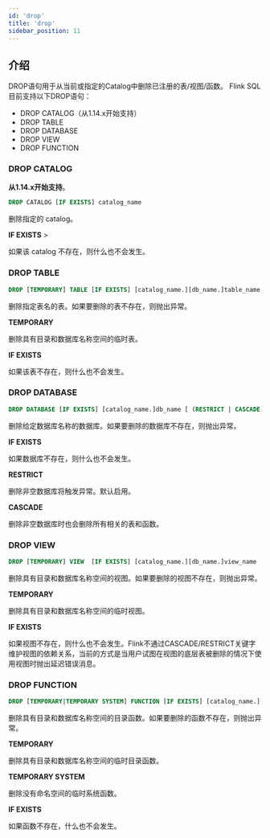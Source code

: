 ```yaml
---
id: 'drop'
title: 'drop'
sidebar_position: 11
---
```


## 介绍

DROP语句用于从当前或指定的Catalog中删除已注册的表/视图/函数。 Flink SQL目前支持以下DROP语句：

* DROP CATALOG（从1.14.x开始支持）
* DROP TABLE
* DROP DATABASE
* DROP VIEW
* DROP FUNCTION

### DROP CATALOG

**从1.14.x开始支持**。 

```sql
DROP CATALOG [IF EXISTS] catalog_name
```

删除指定的 catalog。 

**IF EXISTS**  >

如果该 catalog 不存在，则什么也不会发生。

### DROP TABLE

```sql
DROP [TEMPORARY] TABLE [IF EXISTS] [catalog_name.][db_name.]table_name
```

删除指定表名的表。如果要删除的表不存在，则抛出异常。  

**TEMPORARY**  

删除具有目录和数据库名称空间的临时表。 

**IF EXISTS**  

如果该表不存在，则什么也不会发生。

### DROP DATABASE

```sql
DROP DATABASE [IF EXISTS] [catalog_name.]db_name [ (RESTRICT | CASCADE) ]
```

删除给定数据库名称的数据库。如果要删除的数据库不存在，则抛出异常。  

**IF EXISTS**  

如果数据库不存在，则什么也不会发生。  

**RESTRICT**  

删除非空数据库将触发异常。默认启用。  

**CASCADE**  

删除非空数据库时也会删除所有相关的表和函数。

### DROP VIEW

```sql
DROP [TEMPORARY] VIEW  [IF EXISTS] [catalog_name.][db_name.]view_name
```

删除具有目录和数据库名称空间的视图。如果要删除的视图不存在，则抛出异常。  

**TEMPORARY** 

删除具有目录和数据库名称空间的临时视图。  

**IF EXISTS**  

如果视图不存在，则什么也不会发生。Flink不通过CASCADE/RESTRICT关键字维护视图的依赖关系，当前的方式是当用户试图在视图的底层表被删除的情况下使用视图时抛出延迟错误消息。

### DROP FUNCTION

```sql
DROP [TEMPORARY|TEMPORARY SYSTEM] FUNCTION [IF EXISTS] [catalog_name.][db_name.]function_name
```

删除具有目录和数据库名称空间的目录函数。如果要删除的函数不存在，则抛出异常。  

**TEMPORARY**  

删除具有目录和数据库名称空间的临时目录函数。  

**TEMPORARY SYSTEM** 

删除没有命名空间的临时系统函数。 

**IF EXISTS**  

如果函数不存在，什么也不会发生。